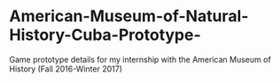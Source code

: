 # American-Museum-of-Natural-History-Cuba-Prototype-
Game prototype details for my internship with the American Museum of History (Fall 2016-Winter 2017)
